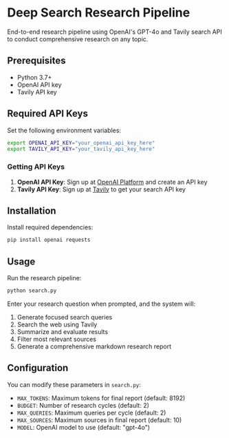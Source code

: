 # Deep Search Research Pipeline

End-to-end research pipeline using OpenAI's GPT-4o and Tavily search API to conduct comprehensive research on any topic.

## Prerequisites

- Python 3.7+
- OpenAI API key
- Tavily API key

## Required API Keys

Set the following environment variables:

```bash
export OPENAI_API_KEY="your_openai_api_key_here"
export TAVILY_API_KEY="your_tavily_api_key_here"
```

### Getting API Keys

1. **OpenAI API Key**: Sign up at [OpenAI Platform](https://platform.openai.com) and create an API key
2. **Tavily API Key**: Sign up at [Tavily](https://tavily.com) to get your search API key

## Installation

Install required dependencies:

```bash
pip install openai requests
```

## Usage

Run the research pipeline:

```bash
python search.py
```

Enter your research question when prompted, and the system will:

1. Generate focused search queries
2. Search the web using Tavily
3. Summarize and evaluate results
4. Filter most relevant sources
5. Generate a comprehensive markdown research report

## Configuration

You can modify these parameters in `search.py`:

- `MAX_TOKENS`: Maximum tokens for final report (default: 8192)
- `BUDGET`: Number of research cycles (default: 2)
- `MAX_QUERIES`: Maximum queries per cycle (default: 2)
- `MAX_SOURCES`: Maximum sources in final report (default: 10)
- `MODEL`: OpenAI model to use (default: "gpt-4o")